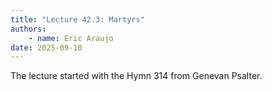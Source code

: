 ```yaml
---
title: "Lecture 42.3: Martyrs"
authors:
    - name: Eric Araujo
date: 2025-09-10
---
```


The lecture started with the Hymn 314 from Genevan Psalter.